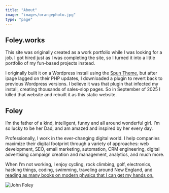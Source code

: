 ```yaml
---
title: "About"
image: "images/orangephoto.jpg"
type: "page"
---
```


## Foley.works
This site was originally created as a work portfolio while I was looking for a job. I got hired just as I was completing the site, so I turned it into a little portfolio of my fun-based projects instead. 

I originally built it on a Wordpress install using the [Spun Theme](https://wordpress.com/theme/spun "Wordpress Spun theme"), but after ipage lagged on their PHP updates, I downloaded a plugin to revert back to previous Wordpress versions. I believe it was that plugin that infected my install, creating thousands of sales-slop pages. So in September of 2025 I killed that website and rebuilt it as this static website. 

## Foley
I’m the father of a kind, intelligent, funny and all around wonderful girl. I’m so lucky to be her Dad, and am amazed and inspired by her every day.

Professionally, I work in the ever-changing digital world. I help companies maximize their digital footprint through a variety of approaches: web development, SEO, email marketing, automation, CRM engineering, digital advertising campaign creation and management, analytics, and much more.

When I’m not working, I enjoy cycling, rock climbing, golf, electronics, hacking things, coding, swimming, traveling around New England, and [reading as many books on modern physics that I can get my hands on.](https://foley.works/reads "Link to reading list")

![John Foley](/images/orangephoto.jpg)
